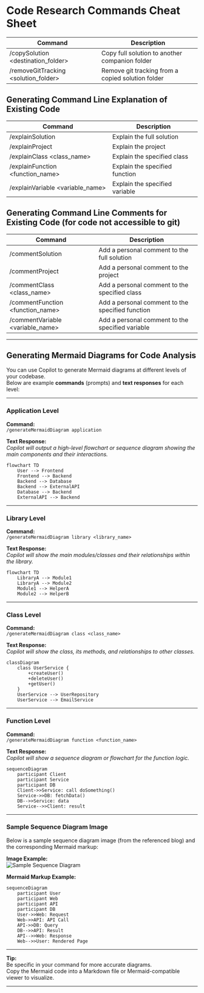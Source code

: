 # Code Research Commands Cheat Sheet

| Command                                      | Description                                      |
|----------------------------------------------|--------------------------------------------------|
| /copySolution <destination_folder>           | Copy full solution to another companion folder    |
| /removeGitTracking <solution_folder>         | Remove git tracking from a copied solution folder |


## Generating Command Line Explanation of Existing Code
| Command                        | Description                        |
|--------------------------------|------------------------------------|
| /explainSolution               | Explain the full solution          |
| /explainProject                | Explain the project                |
| /explainClass <class_name>     | Explain the specified class        |
| /explainFunction <function_name> | Explain the specified function   |
| /explainVariable <variable_name> | Explain the specified variable   |

## Generating Command Line Comments for Existing Code (for code not accessible to git)
| Command                          | Description                                      |
|----------------------------------|--------------------------------------------------|
| /commentSolution                 | Add a personal comment to the full solution      |
| /commentProject                  | Add a personal comment to the project            |
| /commentClass <class_name>       | Add a personal comment to the specified class    |
| /commentFunction <function_name> | Add a personal comment to the specified function |
| /commentVariable <variable_name> | Add a personal comment to the specified variable |

---

## Generating Mermaid Diagrams for Code Analysis

You can use Copilot to generate Mermaid diagrams at different levels of your codebase.  
Below are example **commands** (prompts) and **text responses** for each level:

---

### Application Level

**Command:**  
`/generateMermaidDiagram application`

**Text Response:**  
_Copilot will output a high-level flowchart or sequence diagram showing the main components and their interactions._

```mermaid
flowchart TD
    User --> Frontend
    Frontend --> Backend
    Backend --> Database
    Backend --> ExternalAPI
    Database --> Backend
    ExternalAPI --> Backend
```

---

### Library Level

**Command:**  
`/generateMermaidDiagram library <library_name>`

**Text Response:**  
_Copilot will show the main modules/classes and their relationships within the library._

```mermaid
flowchart TD
    LibraryA --> Module1
    LibraryA --> Module2
    Module1 --> HelperA
    Module2 --> HelperB
```

---

### Class Level

**Command:**  
`/generateMermaidDiagram class <class_name>`

**Text Response:**  
_Copilot will show the class, its methods, and relationships to other classes._

```mermaid
classDiagram
    class UserService {
        +createUser()
        +deleteUser()
        +getUser()
    }
    UserService --> UserRepository
    UserService --> EmailService
```

---

### Function Level

**Command:**  
`/generateMermaidDiagram function <function_name>`

**Text Response:**  
_Copilot will show a sequence diagram or flowchart for the function logic._

```mermaid
sequenceDiagram
    participant Client
    participant Service
    participant DB
    Client->>Service: call doSomething()
    Service->>DB: fetchData()
    DB-->>Service: data
    Service-->>Client: result
```

---

### Sample Sequence Diagram Image

Below is a sample sequence diagram image (from the referenced blog) and the corresponding Mermaid markup:

**Image Example:**  
![Sample Sequence Diagram](https://blog.insight-services-apac.dev/wp-content/uploads/2024/03/mermaid-sequence-diagram.png)

**Mermaid Markup Example:**
```mermaid
sequenceDiagram
    participant User
    participant Web
    participant API
    participant DB
    User->>Web: Request
    Web->>API: API Call
    API->>DB: Query
    DB-->>API: Result
    API-->>Web: Response
    Web-->>User: Rendered Page
```

---

**Tip:**  
Be specific in your command for more accurate diagrams.  
Copy the Mermaid code into a Markdown file or Mermaid-compatible viewer to visualize.

---



